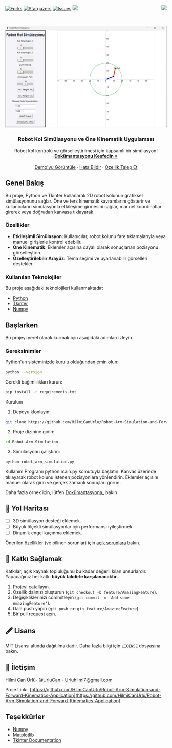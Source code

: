 [![Forks][forks-shield]][forks-url]
[![Stargazers][stars-shield]][stars-url]
[![Issues][issues-shield]][issues-url]
<a href="https://www.linkedin.com/in/hilmi-can-ürlü-6a7855329" target="_blank">
    <img src="https://img.shields.io/badge/LinkedIn-0077B5?style=for-the-badge&logo=linkedin&logoColor=white" target="_blank" />
  </a>
<img align="right" src="https://visitor-badge.laobi.icu/badge?page_id=HilmiCanUrlu.Robot-Arm-Simulation-and-Forward-Kinematics-Application" />

<!-- PROJECT LOGO -->  
<br />  
<p align="center">  
  <a>  
    <img src="assets/GUI_v2.5.png" alt="Guı" >  
  </a>

  <h3 align="center">Robot Kol Simülasyonu ve Öne Kinematik Uygulaması</h3>

  <p align="center">  
    Robot kol kontrolü ve görselleştirilmesi için kapsamlı bir simülasyon!  
    <br />  
    <a href="https://github.com/HilmiCanUrlu/Robot-Arm-Simulation-and-Forward-Kinematics-Application"><strong>Dokümantasyonu Keşfedin »</strong></a>  
    <br />  
    <br />  
    <a href="https://github.com/HilmiCanUrlu/Robot-Arm-Simulation-and-Forward-Kinematics-Application">Demo'yu Görüntüle</a>  
    ·  
    <a href="https://github.com/HilmiCanUrlu/Robot-Arm-Simulation-and-Forward-Kinematics-Application/issues">Hata Bildir</a>  
    ·  
    <a href="https://github.com/HilmiCanUrlu/Robot-Arm-Simulation-and-Forward-Kinematics-Application/issues">Özellik Talep Et</a>  
  </p>  
</p>  

<!-- ABOUT THE PROJECT -->  
## Genel Bakış  

Bu proje, Python ve Tkinter kullanarak 2D robot kolunun grafiksel simülasyonunu sağlar. Öne ve ters kinematik kavramlarını gösterir ve kullanıcıların simülasyonla etkileşime girmesini sağlar, manuel koordinatlar girerek veya doğrudan kanvasa tıklayarak.

### Özellikler  
- **Etkileşimli Simülasyon**: Kullanıcılar, robot kolunu fare tıklamalarıyla veya manuel girişlerle kontrol edebilir.  
- **Öne Kinematik**: Eklemler açısına dayalı olarak sonuçlanan pozisyonu görselleştirin.  
- **Özelleştirilebilir Arayüz**: Tema seçimi ve uyarlanabilir görselleri destekler.  

### Kullanılan Teknolojiler  
Bu proje aşağıdaki teknolojileri kullanmaktadır:  
- [Python](https://www.python.org/)  
- [Tkinter](https://wiki.python.org/moin/TkInter)  
- [Numpy](https://numpy.org/)

<!-- GETTING STARTED -->  
## Başlarken

Bu projeyi yerel olarak kurmak için aşağıdaki adımları izleyin.

### Gereksinimler

Python'un sisteminizde kurulu olduğundan emin olun:
```sh
python --version
```
Gerekli bağımlılıkları kurun:
```sh
pip install -r requirements.txt
```

Kurulum
1. Depoyu klonlayın:
```sh
git clone https://github.com/HilmiCanUrlu/Robot-Arm-Simulation-and-Forward-Kinematics-Application.git
```
2. Proje dizinine gidin:
```sh
cd Robot-Arm-Simulation
```
3. Simülasyonu çalıştırın:
```sh
python robot_arm_simulation.py
```

<!-- USAGE EXAMPLES -->
Kullanım
Programı python main.py komutuyla başlatın.
Kanvas üzerinde tıklayarak robot kolunu istenen pozisyonlara yönlendirin.
Eklemler açısını manuel olarak girin ve gerçek zamanlı sonuçları görün.

Daha fazla örnek için, lütfen [Dokümantasyona](https://github.com/HilmiCanUrlu/Robot-Arm-Simulation-and-Forward-Kinematics-Application/wiki)_ bakın 

<!-- ROADMAP -->
## 🚧 Yol Haritası

- [ ] 3D simülasyon desteği eklemek.
- [ ] Büyük ölçekli simülasyonlar için performansı iyileştirmek.
- [ ] Dinamik engel kaçınma eklemek.

Önerilen özellikler (ve bilinen sorunlar) için [açık sorunlara](https://github.com/HilmiCanUrlu/Robot-Arm-Simulation-and-Forward-Kinematics-Application/issues) bakın.

<!-- CONTRIBUTING -->
## 🤝 Katkı Sağlamak

Katkılar, açık kaynak topluluğunu bu kadar değerli kılan unsurlardır. Yapacağınız her katkı **büyük takdirle karşılanacaktır**.

1. Projeyi çatallayın.
2. Özellik dalınızı oluşturun (`git checkout -b feature/AmazingFeature`).
3. Değişikliklerinizi commitleyin (`git commit -m 'Add some AmazingFeature'`).
4. Dala push yapın (`git push origin feature/AmazingFeature`).
5. Bir pull request açın.

<!-- LICENSE -->
## 🖋️ Lisans

MIT Lisansı altında dağıtılmaktadır. Daha fazla bilgi için `LICENSE` dosyasına bakın.

<!-- CONTACT -->
## 📧 İletişim

Hilmi Can Ürlü- [@UrluCan](https://x.com/UrluCan) - Urluhilmi7@gmail.com

Proje Linki: [https://github.com/HilmiCanUrlu/Robot-Arm-Simulation-and-Forward-Kinematics-Application](https://github.com/HilmiCanUrlu/Robot-Arm-Simulation-and-Forward-Kinematics-Application)

<!-- ACKNOWLEDGEMENTS -->
## Teşekkürler


- [Numpy](https://numpy.org/)
- [Matplotlib](https://matplotlib.org/)
- [Tkinter Documentation](https://wiki.python.org/moin/TkInter)

<!-- MARKDOWN LINKS & IMAGES -->
<!-- https://www.markdownguide.org/basic-syntax/#reference-style-links -->
[forks-shield]: https://img.shields.io/github/forks/HilmiCanUrlu/Robot-Arm-Simulation-and-Forward-Kinematics-Application?style=for-the-badge
[forks-url]: https://github.com/HilmiCanUrlu/Robot-Arm-Simulation-and-Forward-Kinematics-Application/network/members
[stars-shield]: https://img.shields.io/github/stars/HilmiCanUrlu/Robot-Arm-Simulation-and-Forward-Kinematics-Application?style=for-the-badge
[stars-url]: https://github.com/HilmiCanUrlu/Robot-Arm-Simulation-and-Forward-Kinematics-Application/stargazers
[issues-shield]: https://img.shields.io/github/issues/HilmiCanUrlu/Robot-Arm-Simulation-and-Forward-Kinematics-Application?style=for-the-badge
[issues-url]: https://github.com/HilmiCanUrlu/Robot-Arm-Simulation-and-Forward-Kinematics-Application/issues
